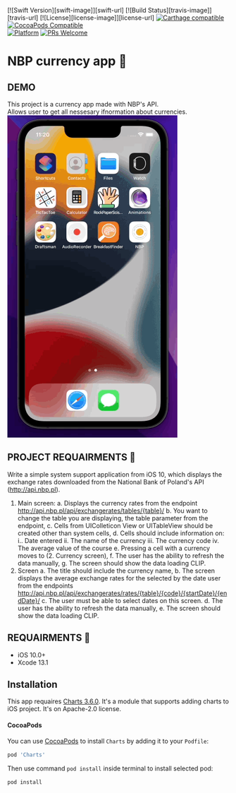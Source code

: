 [![Swift Version][swift-image]][swift-url]
[![Build Status][travis-image]][travis-url]
[![License][license-image]][license-url]
[![Carthage compatible](https://img.shields.io/badge/Carthage-compatible-4BC51D.svg?style=flat)](https://github.com/Carthage/Carthage)
[![CocoaPods Compatible](https://img.shields.io/cocoapods/v/EZSwiftExtensions.svg)](https://img.shields.io/cocoapods/v/LFAlertController.svg)  
[![Platform](https://img.shields.io/cocoapods/p/LFAlertController.svg?style=flat)](http://cocoapods.org/pods/LFAlertController)
[![PRs Welcome](https://img.shields.io/badge/PRs-welcome-brightgreen.svg?style=flat-square)](http://makeapullrequest.com)

# NBP currency app 🏦

## DEMO
This project is a currency app made with NBP's API. </br>
Allows user to get all nessesary ifnormation about currencies. </br>
<img src="readme_files/NBP_DEMO.gif" alt="demo_gif" width="386"/> </br>

## PROJECT REQUAIRMENTS 📄
Write a simple system support application from iOS 10, which displays the exchange rates downloaded from the National Bank of Poland's API (http://api.nbp.pl). </br>

1. Main screen:
  a. Displays the currency rates from the endpoint http://api.nbp.pl/api/exchangerates/tables/{table}/
  b. You want to change the table you are displaying, the table parameter from the endpoint,
  c. Cells from UIColleticon View or UITableView should be created other than system cells,
  d. Cells should include information on:
    i.. Date entered
    ii. The name of the currency
    iii. The currency code
    iv. The average value of the course
  e. Pressing a cell with a currency moves to (2. Currency screen),
  f. The user has the ability to refresh the data manually,
  g. The screen should show the data loading CLIP.
2. Screen
  a. The title should include the currency name,
  b. The screen displays the average exchange rates for the selected by the date user from the endpoints http://api.nbp.pl/api/exchangerates/rates/{table}/{code}/{startDate}/{endDate}/
  c. The user must be able to select dates on this screen.
  d. The user has the ability to refresh the data manually,
  e. The screen should show the data loading CLIP.

## REQUAIRMENTS 📄
- iOS 10.0+
- Xcode 13.1

## Installation
This app requaires [Charts 3.6.0](https://cocoapods.org/pods/Charts). It's a module that supports adding charts to iOS project. It's on Apache-2.0 license.
#### CocoaPods
You can use [CocoaPods](http://cocoapods.org/) to install `Charts` by adding it to your `Podfile`:

```ruby
pod 'Charts'
```

Then use command `pod install` inside terminal to install selected pod:

```bash
pod install
```



